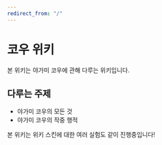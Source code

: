 ```yaml
---
redirect_from: "/"
---
```



# 코우 위키

본 위키는 야가미 코우에 관해 다루는 위키입니다.

## 다루는 주제

* 야가미 코우의 모든 것
* 야가미 코우의 작중 행적


본 위키는 위키 스킨에 대한 여러 실험도 같이 진행중입니다!
